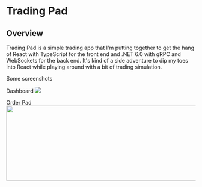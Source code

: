 
# Trading Pad 

## Overview

Trading Pad is a simple trading app that I'm putting together to get the hang of React with TypeScript for the front end and .NET 6.0 with gRPC and WebSockets for the back end. It's kind of a side adventure to dip my toes into React while playing around with a bit of trading simulation.

Some screenshots

Dashboard
<img src="https://github.com/jpothanc/trader-pad/assets/70871841/8c6f474e-75e8-41e5-9d1f-044560c213ba)">



Order Pad
<img src="https://github.com/jpothanc/trader-pad/assets/70871841/0d818e8d-e1f1-4452-95a0-556913291163" width="800" height = "200">


